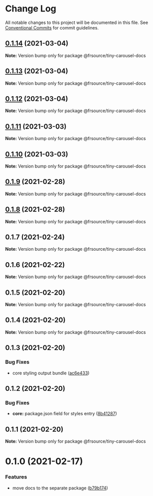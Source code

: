 # Change Log

All notable changes to this project will be documented in this file.
See [Conventional Commits](https://conventionalcommits.org) for commit guidelines.

## [0.1.14](https://github.com/FRSource/tiny-carousel/compare/@frsource/tiny-carousel-docs@0.1.13...@frsource/tiny-carousel-docs@0.1.14) (2021-03-04)

**Note:** Version bump only for package @frsource/tiny-carousel-docs





## [0.1.13](https://github.com/FRSource/tiny-carousel/compare/@frsource/tiny-carousel-docs@0.1.12...@frsource/tiny-carousel-docs@0.1.13) (2021-03-04)

**Note:** Version bump only for package @frsource/tiny-carousel-docs





## [0.1.12](https://github.com/FRSource/tiny-carousel/compare/@frsource/tiny-carousel-docs@0.1.11...@frsource/tiny-carousel-docs@0.1.12) (2021-03-04)

**Note:** Version bump only for package @frsource/tiny-carousel-docs





## [0.1.11](https://github.com/FRSource/tiny-carousel/compare/@frsource/tiny-carousel-docs@0.1.10...@frsource/tiny-carousel-docs@0.1.11) (2021-03-03)

**Note:** Version bump only for package @frsource/tiny-carousel-docs





## [0.1.10](https://github.com/FRSource/tiny-carousel/compare/@frsource/tiny-carousel-docs@0.1.9...@frsource/tiny-carousel-docs@0.1.10) (2021-03-03)

**Note:** Version bump only for package @frsource/tiny-carousel-docs





## [0.1.9](https://github.com/FRSource/tiny-carousel/compare/@frsource/tiny-carousel-docs@0.1.8...@frsource/tiny-carousel-docs@0.1.9) (2021-02-28)

**Note:** Version bump only for package @frsource/tiny-carousel-docs





## [0.1.8](https://github.com/FRSource/tiny-carousel/compare/@frsource/tiny-carousel-docs@0.1.7...@frsource/tiny-carousel-docs@0.1.8) (2021-02-28)

**Note:** Version bump only for package @frsource/tiny-carousel-docs





## 0.1.7 (2021-02-24)

**Note:** Version bump only for package @frsource/tiny-carousel-docs





## 0.1.6 (2021-02-22)

**Note:** Version bump only for package @frsource/tiny-carousel-docs





## 0.1.5 (2021-02-20)

**Note:** Version bump only for package @frsource/tiny-carousel-docs





## 0.1.4 (2021-02-20)

**Note:** Version bump only for package @frsource/tiny-carousel-docs





## 0.1.3 (2021-02-20)


### Bug Fixes

* core styling output bundle ([ac6e433](https://github.com/FRSource/tiny-carousel/commit/ac6e433d8496b99ab7ffb68cbf58bf8b6d3d0ce0))





## 0.1.2 (2021-02-20)


### Bug Fixes

* **core:** package.json field for styles entry ([8b41287](https://github.com/FRSource/tiny-carousel/commit/8b412873818cc94e6810f3247046477a53d150ed))





## 0.1.1 (2021-02-20)

**Note:** Version bump only for package @frsource/tiny-carousel-docs





# 0.1.0 (2021-02-17)


### Features

* move docs to the separate package ([b79b174](https://github.com/FRSource/tiny-carousel/commit/b79b174774e401d09ba2fd3877475741282c6eca))
